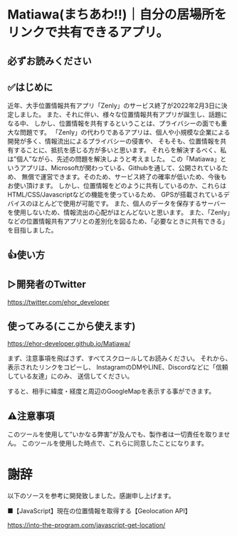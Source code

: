 # Matiawa(まちあわ!!)｜自分の居場所をリンクで共有できるアプリ。
## 必ずお読みください
## ✅はじめに
近年、大手位置情報共有アプリ「Zenly」のサービス終了が2022年2月3日に決定しました。
また、それに伴い、様々な位置情報共有アプリが誕生し、話題になる中、
しかし、位置情報を共有するということは、プライバシーの面でも重大な問題です。
「Zenly」の代わりであるアプリは、個人や小規模な企業による開発が多く、情報流出によるプライバシーの侵害や、
そもそも、位置情報を共有することに、抵抗を感じる方が多いと思います。
それらを解決するべく、私は”個人”ながら、先述の問題を解決しようと考えました。
この「Matiawa」というアプリは、Microsoftが関わっている、Githubを通して、公開されているため、
無償で運営できます。そのため、サービス終了の確率が低いため、今後もお使い頂けます。
しかし、位置情報をどのように共有しているのか、これらはHTML/CSS/Javascriptなどの機能を使っているため、
GPSが搭載されているデバイスのほとんどで使用が可能です。
また、個人のデータを保存するサーバーを使用しないため、情報流出の心配がほとんどないと思います。
また、「Zenly」などの位置情報共有アプリとの差別化を図るため、「必要なときに共有できる」を目指しました。

## 👍使い方
## ▷開発者のTwitter
https://twitter.com/ehor_developer

## 使ってみる(ここから使えます)
https://ehor-developer.github.io/Matiawa/

まず、注意事項を飛ばさず、すべてスクロールしてお読みください。
それから、表示されたリンクをコピーし、
InstagramのDMやLINE、Discordなどに「信頼している友達」にのみ、
送信してください。

すると、相手に緯度・経度と周辺のGoogleMapを表示する事ができます。

## ⚠注意事項
このツールを使用して”いかなる弊害”が及んでも、製作者は一切責任を取りません。
このツールを使用した時点で、これらに同意したことになります。

# 謝辞
以下のソースを参考に開発致しました。感謝申し上げます。

■【JavaScript】現在の位置情報を取得する【Geolocation API】

https://into-the-program.com/javascript-get-location/
